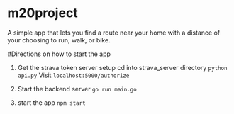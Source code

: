 # m20project
A simple app that lets you find a route near your home with a distance of your choosing to run, walk, or bike.


#Directions on how to start the app 

1) Get the strava token server setup
cd into strava_server directory
`python api.py`
Visit `localhost:5000/authorize` 

2) Start the backend server
`go run main.go`

3) start the app
`npm start`